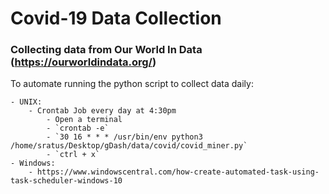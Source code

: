 # Covid-19 Data Collection
### Collecting data from Our World In Data (https://ourworldindata.org/)

To automate running the python script to collect data daily:

	- UNIX:
		- Crontab Job every day at 4:30pm
			- Open a terminal
			- `crontab -e`
			- `30 16 * * * /usr/bin/env python3 /home/sratus/Desktop/gDash/data/covid/covid_miner.py`
			- `ctrl + x`
	- Windows:
		- https://www.windowscentral.com/how-create-automated-task-using-task-scheduler-windows-10

